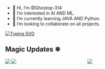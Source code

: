 - 👋 Hi, I’m @Ghostop-314
- 👀 I’m interested in  AI AND ML.
- 🌱 I’m currently learning JAVA AND Python.
- 💞️ I’m looking to collaborate on all projects.
<!---
Ghostop-314/Ghostop-314 is a ✨ special ✨ repository because its `README.md` (this file) appears on your GitHub profile.
You can click the Preview link to take a look at your changes.
--->
[![Typing SVG](https://readme-typing-svg.herokuapp.com?color=31C4B9&lines=HELLO+%2C+I+AM+SIDDHARTH+%F0%9F%91%A6;HELLO%2C+I+AM+CODER+%F0%9F%A7%91%E2%80%8D%F0%9F%92%BB;HELLO%2C+U+KNOW+ME+AS+GHOST+%F0%9F%91%BB)](https://git.io/typing-svg)

## Magic Updates ❄ ##


<img align="left" src="https://github-readme-stats.vercel.app/api?username=Ghostop-314&&layout=compact&count_private=true&show_icons=true&hide_border=true&card_width=200&include_all_commits=true&bg_color=0D1117&title_color=FFFFFF&text_color=FFFFFF&icon_color=FFFFFF"/>
<img align="left" src="https://github-readme-stats.vercel.app/api/top-langs/?username=Ghostop-314&layout=compact&hide_border=true&card_width=200&bg_color=0D1117&title_color=FFFFFF&text_color=FFFFFF&icon_color=FFFFFF"/>
<div align="center"><img src="https://github-profile-trophy.vercel.app/?username=Ghostop-314&theme=dracula"></div>
